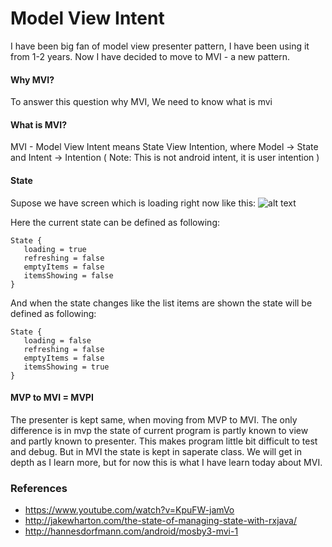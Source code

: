 # Model View Intent


I have been big fan of model view presenter pattern, I have been using it from 1-2 years. Now I have decided to move to MVI - a new pattern.

#### Why MVI?
To answer this question why MVI, We need to know what is mvi

#### What is MVI?

MVI - Model View Intent means State View Intention, where Model -> State and Intent -> Intention  ( Note: This is not android intent, it is user intention )

#### State
Supose we have screen which is loading right now like this:
![alt text](https://cloud.addictivetips.com/wp-content/uploads/2011/03/LoadingApps.jpg "Logo Title Text 1")

Here the current state can be defined as following:
```
State {
   loading = true
   refreshing = false
   emptyItems = false
   itemsShowing = false
}
```
And when the state changes like the list items are shown the state will be defined as following:
```
State {
   loading = false
   refreshing = false
   emptyItems = false
   itemsShowing = true
}
```

#### MVP to MVI = MVPI
The presenter is kept same, when moving from MVP to MVI. The only difference is in mvp the state of current program is partly known to view and partly known to presenter. This makes program little bit difficult to test and debug. But in MVI the state is kept in saperate class. We will get in depth as I learn more, but for now this is what I have learn today about MVI.

### References
* https://www.youtube.com/watch?v=KpuFW-jamVo
* http://jakewharton.com/the-state-of-managing-state-with-rxjava/
* http://hannesdorfmann.com/android/mosby3-mvi-1

